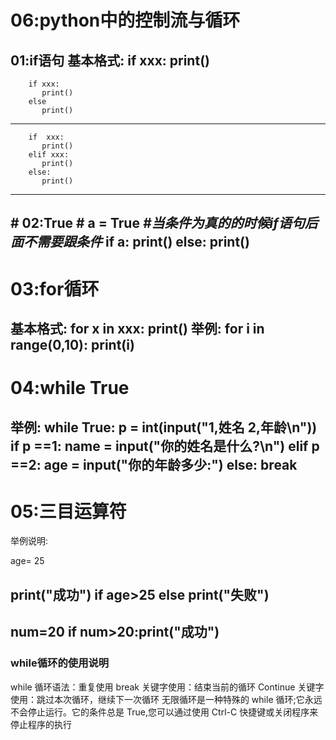 # 06:python中的控制流与循环 #
**01:if语句**
基本格式:
		if xxx:
		  print()
-----------------------
        if xxx:
           print()
        else
		   print()
-------------------------
        if  xxx:
           print()
        elif xxx:
           print()
        else:
           print()
---------------------------
**# 02:True #**
a = True
*#当条件为真的的时候if语句后面不需要跟条件*
if a:
    print()
else:
    print()
-----------------------------------------
# 03:for循环 #
基本格式:
		for x in xxx:
		   print()
举例:
        for i in range(0,10):
		   print(i)
----------------------------------------
# 04:while True #
举例:
	while True:
	   p = int(input("1,姓名 2,年龄\n"))
       if p ==1:
           name = input("你的姓名是什么?\n")
       elif p ==2:
           age = input("你的年龄多少:")
       else:
            break
------------------------------------------
# 05:三目运算符 #  
举例说明:

age= 25

print("成功") if age>25 else print("失败")
-------------------------------------------
num=20
if num>20:print("成功")
--------------------------------------------
### **while循环的使用说明** ###
while 循环语法：重复使用
break 关键字使用：结束当前的循环
Continue 关键字使用：跳过本次循环，继续下一次循环
无限循环是一种特殊的 while 循环;它永远不会停止运行。它的条件总是 True,您可以通过使用 Ctrl-C 快捷键或关闭程序来停止程序的执行